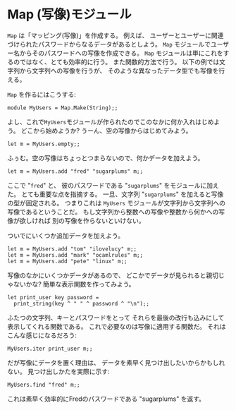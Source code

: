<!-- ((! set title 写像 !)) ((! set learn !)) ((! set center !)) -->

Map (写像)モジュール
====================

`Map` は「マッピング(写像)」を作成する。 例えば、
ユーザーとユーザーに関連づけられたパスワードからなるデータがあるとしよう。
`Map` モジュールでユーザー名からそのパスワードへの写像を作成できる。
`Map` モジュールは単にこれをするのではなく、とても効率的に行う。
また関数的方法で行う。 以下の例では文字列から文字列への写像を行うが、
そのような異なったデータ型でも写像を行える。

`Map` を作るにはこうする:

```ocamltop
module MyUsers = Map.Make(String);;
```

よし、これで`MyUsers`モジュールが作られたのでこのなかに何か入れはじめよう。
どこから始めようか? うーん、空の写像からはじめてみよう。

```ocamltop
let m = MyUsers.empty;;
```

ふぅむ。空の写像はちょっとつまらないので、何かデータを加えよう。

```ocamltop
let m = MyUsers.add "fred" "sugarplums" m;;
```

ここで "`fred`" と、 彼のパスワードである "`sugarplums`"
をモジュールに加えた。 とても重要な点を指摘する。 一旦、文字列
"`sugarplums`" を加えると写像の型が固定される。 つまりこれは `MyUsers`
モジュールが文字列から文字列への写像であるということだ。
もし文字列から整数への写像や整数から何かへの写像が欲しければ
別の写像を作らないといけない。

ついでにいくつか追加データを加えよう。

```ocamltop
let m = MyUsers.add "tom" "ilovelucy" m;;
let m = MyUsers.add "mark" "ocamlrules" m;;
let m = MyUsers.add "pete" "linux" m;;
```

写像のなかにいくつかデータがあるので、
どこかでデータが見られると親切じゃないかな?
簡単な表示関数を作ってみよう。

```ocamltop
let print_user key password =
  print_string(key ^ " " ^ password ^ "\n");;
```

ふたつの文字列、キーとパスワードをとって
それらを最後の改行も込みにして表示してくれる関数である。
これで必要なのは写像に適用する関数だ。 それはこんな感じになるだろう:

```ocamltop
MyUsers.iter print_user m;;
```

だが写像にデータを置く理由は、
データを素早く見つけ出したいからかもしれない。
見つけ出しかたを実際に示す:

```ocamltop
MyUsers.find "fred" m;;
```

これは素早く効率的にFredのパスワードである "sugarplums" を返す。
